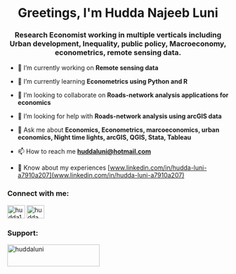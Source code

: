 <h1 align="center">Greetings, I'm Hudda Najeeb Luni</h1>
<h3 align="center">Research Economist working in multiple verticals including Urban development, Inequality, public policy, Macroeconomy, econometrics, remote sensing data.</h3>

- 🔭 I’m currently working on **Remote sensing data**

- 🌱 I’m currently learning **Econometrics using Python and R**

- 👯 I’m looking to collaborate on **Roads-network analysis applications for economics**

- 🤝 I’m looking for help with **Roads-network analysis using arcGIS data**

- 💬 Ask me about **Economics, Econometrics, marcoeconomics, urban economics, Night time lights, arcGIS, QGIS, Stata, Tableau**

- 📫 How to reach me **huddaluni@hotmail.com**

- 📄 Know about my experiences [www.linkedin.com/in/hudda-luni-a7910a207](www.linkedin.com/in/hudda-luni-a7910a207)

<h3 align="left">Connect with me:</h3>
<p align="left">
<a href="https://twitter.com/hudda1973" target="blank"><img align="center" src="https://raw.githubusercontent.com/rahuldkjain/github-profile-readme-generator/master/src/images/icons/Social/twitter.svg" alt="hudda1973" height="30" width="40" /></a>
<a href="https://linkedin.com/in/hudda luni" target="blank"><img align="center" src="https://raw.githubusercontent.com/rahuldkjain/github-profile-readme-generator/master/src/images/icons/Social/linked-in-alt.svg" alt="hudda luni" height="30" width="40" /></a>
</p>

<h3 align="left">Support:</h3>
<p><a href="https://www.buymeacoffee.com/huddaluni"> <img align="left" src="https://cdn.buymeacoffee.com/buttons/v2/default-yellow.png" height="50" width="210" alt="huddaluni" /></a></p><br><br>
